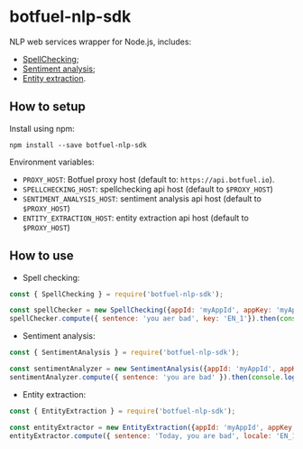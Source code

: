 # botfuel-nlp-sdk

NLP web services wrapper for Node.js, includes:
- [SpellChecking](src/resources/spellchecking);
- [Sentiment analysis](src/resources/sentiment-analysis);
- [Entity extraction](src/resources/entity-extraction).

## How to setup

Install using npm:
```shell
npm install --save botfuel-nlp-sdk
```

Environment variables:
- `PROXY_HOST`: Botfuel proxy host (default to: `https://api.botfuel.io`).
- `SPELLCHECKING_HOST`: spellchecking api host (default to `$PROXY_HOST`)
- `SENTIMENT_ANALYSIS_HOST`: sentiment analysis api host (default to `$PROXY_HOST`)
- `ENTITY_EXTRACTION_HOST`: entity extraction api host (default to `$PROXY_HOST`)

## How to use

- Spell checking:
```node.js
const { SpellChecking } = require('botfuel-nlp-sdk');

const spellChecker = new SpellChecking({appId: 'myAppId', appKey: 'myAppKey'});
spellChecker.compute({ sentence: 'you aer bad', key: 'EN_1'}).then(console.log);
```

- Sentiment analysis:
```node.js
const { SentimentAnalysis } = require('botfuel-nlp-sdk');

const sentimentAnalyzer = new SentimentAnalysis({appId: 'myAppId', appKey: 'myAppKey'});
sentimentAnalyzer.compute({ sentence: 'you are bad' }).then(console.log);
```

- Entity extraction:
```node.js
const { EntityExtraction } = require('botfuel-nlp-sdk');

const entityExtractor = new EntityExtraction({appId: 'myAppId', appKey: 'myAppKey'});
entityExtractor.compute({ sentence: 'Today, you are bad', locale: 'EN_1'}).then(console.log);
```
